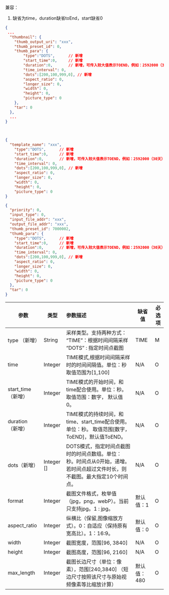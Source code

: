 兼容：

1. 缺省为time，duration缺省toEnd，start缺省0

```JSON
{
 ...
  "thumbnail": {
    "thumb_output_uri": "xxx",
    "thumb_preset_id": 0,
    "thumb_para": {
		"type":"DOTS",		// 新增
		"start_time":0,   	// 新增
		"duration":0,		// 新增，可传入较大值表示TOEND，例如：2592000（30天）
      	"time_interval": 0,
     	"dots":[200,100,999,0],	// 新增
      	"aspect_ratio": 0,
      	"longer_size": 0,
      	"width": 0,
      	"height": 0,
      	"picture_type": 0
    },
    "tar": 0
  },
  ...
}
    
    	

{
  "template_name": "xxx",
    "type":"DOTS",		// 新增
    "start_time":0,   	// 新增
    "duration":0,		// 新增，可传入较大值表示TOEND，例如：2592000（30天）
    "time_interval": 0,
    "dots":[200,100,999,0],	// 新增
    "aspect_ratio": 0,
    "longer_size": 0,
    "width": 0,
    "height": 0,
    "picture_type": 0
}

{
  "priority": 0,
  "input_type": 0,
  "input_file_addr": "xxx",
  "output_file_addr": "xxx",
  "thumb_preset_id": 7000002,
  "thumb_para": {
    "type":"DOTS",		// 新增
    "start_time":0,   	// 新增
    "duration":0,		// 新增，可传入较大值表示TOEND，例如：2592000（30天）
    "time_interval": 0,
    "dots":[200,100,999,0],	// 新增
    "aspect_ratio": 0,
    "longer_size": 0,
    "width": 0,
    "height": 0,
    "picture_type": 0
  },
  "tar": 0
}
```

| 参数               | 类型       | 参数描述                                                     | 缺省值      | 必选项 |
| ------------------ | ---------- | :----------------------------------------------------------- | ----------- | ------ |
| type （新增）      | String     | 采样类型。支持两种方式：   “TIME”：根据时间间隔采样   “DOTS” : 指定时间点截图 | TIME        | M      |
| time               | Integer    | TIME模式,根据时间间隔采样时的时间间隔值。单位：秒   取值范围为[1,100] | N/A         | O      |
| start_time（新增） | Integer    | TIME模式的开始时间，和time配合使用。单位：秒。   取值范围：数字， 默认值0。 | N/A         | O      |
| duration  （新增） | Integer    | TIME模式的持续时间，和time、start_time配合使用。单位：秒。   取值范围[数字，ToEND]，默认值ToEND。 | N/A         | O      |
| dots（新增）       | Integer [] | DOTS模式，指定时间点截图时的时间点数组。单位：秒。时间点从0开始，递增。若时间点超过文件时长，则不截图。最大指定10个时间点。 | N/A         | O      |
| format             | Integer    | 截图文件格式，枚举值（jpg，png，webP）。当前只支持jpg。1 : jpg。 | 默认值：1   | O      |
| aspect_ratio       | Integer    | 纵横比（保留,图像缩放方式）。0：自适应（保持原有宽高比）。1：16:9。 | 默认值：0   | O      |
| width              | Integer    | 截图宽度，范围[96, 3840]                                     | N/A         | O      |
| height             | Integer    | 截图高度，范围[96, 2160]                                     | N/A         | O      |
| max_length         | Integer    | 截图长边尺寸（单位：像素），范围[240,3840]   （短边尺寸按照该尺寸与原始视频像素等比缩放计算） | 默认值：480 | O      |